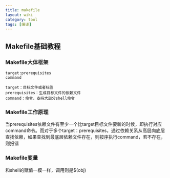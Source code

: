 ```yaml
---
title: makefile
layout: wiki
category: tool
tags: [编译]
---
```



## Makefile基础教程

### Makefile大体框架

~~~Text
target:prerequisites
command

target：目标文件或者标签
prerequisites：生成目标文件的依赖文件
command：命令，支持大部分shell命令
~~~

### Makefile工作原理

当prerequisites依赖文件有至少一个比target目标文件要新的时候，即执行对应command命令。而对于多个target：prerequisites，通过依赖关系从高层向底层查找依赖，如果查找到最底层依赖文件存在，则按序执行command，若不存在，则报错


### Makefile变量

和shell的赋值一模一样，调用则是$(obj)
